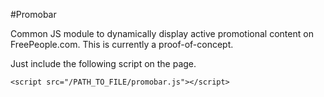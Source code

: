 #Promobar

Common JS module to dynamically display active promotional content on FreePeople.com. This is currently a proof-of-concept.

Just include the following script on the page.
```
<script src="/PATH_TO_FILE/promobar.js"></script>
```